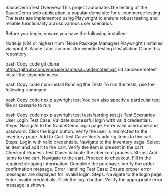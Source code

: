 SauceDemoTest
Overview
This project automates the testing of the SauceDemo web application, a popular demo site for e-commerce testing. The tests are implemented using Playwright to ensure robust testing and reliable functionality across various user scenarios.

Before you begin, ensure you have the following installed:

Node.js (v14 or higher)
npm (Node Package Manager)
Playwright (installed via npm)
A Sauce Labs account (for remote testing)
Installation
Clone this repository:

bash
Copy code
git clone https://github.com/yourusername/saucedemotest.git
cd saucedemotest
Install the dependencies:

bash
Copy code
npm install
Running the Tests
To run the tests, use the following command:

bash
Copy code
npx playwright test
You can also specify a particular test file or scenario to run:

bash
Copy code
npx playwright test tests/sorting.test.js
Test Scenarios
User Login
Test Case: Validate successful login with valid credentials.
Steps:
Navigate to the SauceDemo login page.
Enter valid username and password.
Click the login button.
Verify the user is redirected to the inventory page.
Add to Cart
Test Case: Verify adding items to the cart.
Steps:
Login with valid credentials.
Navigate to the inventory page.
Select an item and add it to the cart.
Verify the item is present in the cart.
Checkout Process
Test Case: Validate the checkout process.
Steps:
Add items to the cart.
Navigate to the cart.
Proceed to checkout.
Fill in the required shipping information.
Complete the purchase.
Verify the order confirmation message.
Error Handling
Test Case: Ensure proper error messages are displayed for invalid login.
Steps:
Navigate to the login page.
Enter invalid credentials.
Click the login button.
Verify the appropriate error message is shown.

